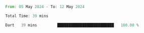 <!--START_SECTION:waka-->

```rust
From: 05 May 2024 - To: 12 May 2024

Total Time: 39 mins

Dart   39 mins         █████████████████████████   100.00 %
```

<!--END_SECTION:waka-->
